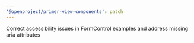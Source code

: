 ```yaml
---
'@openproject/primer-view-components': patch
---
```


Correct accessibility issues in FormControl examples and address missing aria attributes
